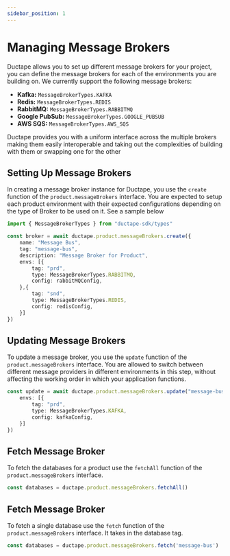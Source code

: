 ```yaml
---
sidebar_position: 1
---
```


# Managing Message Brokers

Ductape allows you to set up different message brokers for your project, you can define the message brokers for each of the environments you are building on. We currently support the following message brokers:

- **Kafka:** `MessageBrokerTypes.KAFKA`
- **Redis:** `MessageBrokerTypes.REDIS`
- **RabbitMQ:** `MessageBrokerTypes.RABBITMQ`
- **Google PubSub:** `MessageBrokerTypes.GOOGLE_PUBSUB`
- **AWS SQS:** `MessageBrokerTypes.AWS_SQS`

Ductape provides you with a uniform interface across the multiple brokers making them easily interoperable and taking out the complexities of building with them or swapping one for the other

## Setting Up Message Brokers

In creating a message broker instance for Ductape, you use the `create` function of the `product.messageBrokers` interface. You are expected to setup each product environment with their expected configurations depending on the type of Broker to be used on it. See a sample below

``` typescript
import { MessageBrokerTypes } from "ductape-sdk/types"

const broker = await ductape.product.messageBrokers.create({
    name: "Message Bus",
    tag: "message-bus",
    description: "Message Broker for Product",
    envs: [{
        tag: "prd",
        type: MessageBrokerTypes.RABBITMQ,
        config: rabbitMQConfig,
    },{
        tag: "snd",
        type: MessageBrokerTypes.REDIS,
        config: redisConfig,
    }]
})

```

## Updating Message Brokers

To update a message broker, you use the `update` function of the `product.messageBrokers` interface. You are allowed to switch between different message providers in different environments in this step, without affecting the working order in which your application functions.

``` typescript
const update = await ductape.product.messageBrokers.update("message-bus", {
    envs: [{
        tag: "prd",
        type: MessageBrokerTypes.KAFKA,
        config: kafkaConfig,
    }]
})
```

## Fetch Message Broker

To fetch the databases for a product use the `fetchAll` function of the `product.messageBrokers` interface.

```typescript
const databases = ductape.product.messageBrokers.fetchAll()
```

## Fetch Message Broker

To fetch a single database use the `fetch` function of the `product.messageBrokers` interface. It takes in the database tag.

```typescript
const databases = ductape.product.messageBrokers.fetch('message-bus')
```
